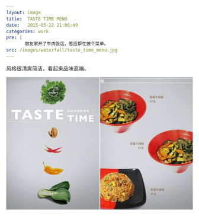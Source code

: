 ```yaml
---
layout: image
title:  TASTE TIME MENU
date:   2015-05-22 21:06:49
categories: work
pre: | 
       朋友家开了牛肉饭店，答应帮忙做个菜单。
src: /images/waterfall/taste_time_menu.jpg
---
```


风格很清爽简洁，看起来品味高端。

![](/images/taste_time_menu.jpg)

